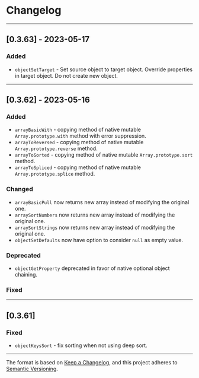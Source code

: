 # Changelog

---

## [0.3.63] - 2023-05-17

### Added

- `objectSetTarget` -  Set source object to target object. Override properties in target object. Do not create new object.

---

## [0.3.62] - 2023-05-16

### Added

- `arrayBasicWith` - copying method of native mutable `Array.prototype.with` method with error suppression.
- `arrayToReversed` - copying method of native mutable `Array.prototype.reverse` method.
- `arrayToSorted` - copying method of native mutable `Array.prototype.sort` method.
- `arrayToSpliced` - copying method of native mutable `Array.prototype.splice` method.

### Changed

- `arrayBasicPull` now returns new array instead of modifying the original one.
- `arraySortNumbers` now returns new array instead of modifying the original one.
- `arraySortStrings` now returns new array instead of modifying the original one.
- `objectSetDefaults` now have option to consider `null` as empty value.

### Deprecated

- `objectGetProperty` deprecated in favor of native optional object chaining.

### Fixed

---

## [0.3.61]

### Fixed

- `objectKeysSort` - fix sorting when not using deep sort.

---

The format is based on [Keep a Changelog](https://keepachangelog.com/), and this project adheres to [Semantic Versioning](https://semver.org/).